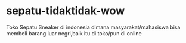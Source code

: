 # sepatu-tidaktidak-wow
Toko Sepatu Sneaker di indonesia dimana masyarakat/mahasiswa bisa membeli barang luar negri,baik itu di toko/pun di online
